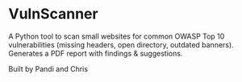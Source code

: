 # VulnScanner

A Python tool to scan small websites for common OWASP Top 10 vulnerabilities (missing headers, open directory, outdated banners).  
Generates a PDF report with findings & suggestions.

Built by Pandi and Chris
